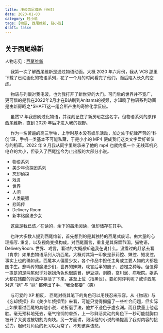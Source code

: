 ```yaml
---
title: 浅谈西尾维新（待续）
date: 2023-01-03
category: 轻小说
tags: [物语, 西尾维新, 轻小说]
draft: false
---
```


## 关于西尾维新

人物志见：[西尾维新](https://zh.moegirl.org.cn/zh-tw/%E8%A5%BF%E5%B0%BE%E7%BB%B4%E6%96%B0)

&emsp; 我第一次了解西尾维新是通过物语动画。大概 2020 年六月份，我从 VCB 那里下载了已动画化的物语系列，花了一个月的时间看完了他们，而后陷入长久的空虚。

&emsp; 物语与列很对我电波，也为我打开了新世界的大门。可门后的世界并不宽广，更可惜的是我在2022年2月才在B站刷到Anitama的视频，才知晓了物语系列动画是由新房昭之\*SHAFT这一组合所产生的奇妙化学反应。

&emsp; 虽然17 年我首刷过化物语，并深刻记住了新房昭之这名字，但物语系列的原作西尾维新，直到 2020 年后才进入我的视野。

&emsp; 作为一名苦逼的高三学牲，上学时基本没有娱乐活动，加之处于纪律严苛的“科创”班，手机一类基本不可能私藏，于是小小的 MP4 便成我们这类文字爱好者仅存的稻草。2022 年 9 月我从同字里继承来了他的 mp4 也就约摸一个 无线耳机充电仓的大小，但录入了西尾迄今为止出版的大部分小说。

- 物语系列
- 美少年侦探团系列
- 忘却侦探
- 戏言
- 世界
- 人间
- 人类最强
- 悲鸣传
- Delivery Room
- 新本格魔法少女

&emsp; 这些是我已该／在读的，余下的虽未阅读，但却储存在其中。

&emsp; 也许大多数人提到西尾维新，首先想到的是其独特的西尾式废话。由大量的心理描写. 重复，以及视角变换构成。对西尾而言，重复是其保留节国。猫物语，DeliveryRoom. 世界、戏言，看过的大概都知道我在说什么。没看过的赶紧去看（肯求）如果由物语系列入坑西尾，大概对其第一印象是萝莉控、妹控、短发控。事实上也的确如此。西尾本人偏爱少女，各个作品中担任主角或主要人物的大都是国中生。悲鸣传的魔法少们，世界的妹妹，戏言后半的崩子、苦橙之种等。但值得一提是的是两尾似乎对姐姐角色也很感冒，伊豆湖，剑腾，哀川润、病坂院。姐系大都在残酷的对战中存活了下来，甚至上位（指黑仪）。要如何评判呢？或许西尾对这 “姐” 与 “妹” 都伸出了手，“我全都要”（笑）

&emsp; 与可爱的 XP 相反， 西尾对待其笔下的角色可以用残忍来形容。从《物语》与《忘却侦探》和《美少年侦探团》来看，可能只觉得揭露了一些社会问题，但实际上如果看过西尾的其他小说，论折磨手法，他并不逊色于虚玄渊。而且数量上他远胜。毫无预料地死去，毫气怜悯的虐杀，上一秒鲜活灵动的角色下一秒可能就胸口被开了大洞或被切割为肉块。另一方面讲，阅读他的小说的确提高了我对内容的接受力，起码对角色的死习以为常了。不知该喜该悲。
